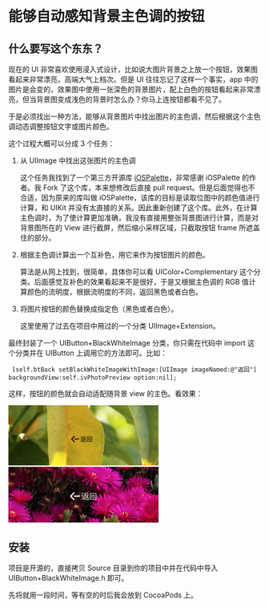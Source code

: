 # 能够自动感知背景主色调的按钮

## 什么要写这个东东？

现在的 UI 非常喜欢使用浸入式设计，比如说大图片背景之上放一个按钮，效果图看起来非常漂亮，高端大气上档次。但是 UI 往往忘记了这样一个事实，app 中的图片是会变的，效果图中使用一张深色的背景图片，配上白色的按钮看起来非常漂亮，但当背景图变成浅色的背景时怎么办？你马上连按钮都看不见了。

于是必须找出一种方法，能够从背景图片中找出图片的主色调，然后根据这个主色调动态调整按钮文字或图片颜色。

这个过程大概可以分成 3 个任务：

1. 从 UIImage 中找出这张图片的主色调

	这个任务我找到了一个第三方开源库 [iOSPalette](https://github.com/tangdiforx/iOSPalette)，非常感谢 iOSPalette 的作者。我 Fork 了这个库，本来想修改后直接 pull request。但是后面觉得也不合适，因为原来的库叫做 iOSPalette，该库的目标是读取位图中的颜色值进行计算，和 UIKit 并没有太直接的关系。因此重新创建了这个库。此外，在计算主色调时，为了使计算更加准确，我没有直接用整张背景图进行计算，而是对背景图所在的 View 进行截屏，然后缩小采样区域，只截取按钮 frame 所遮盖住的部分。
2. 根据主色调计算出一个互补色，用它来作为按钮图片的颜色。

	算法是从网上找到，很简单，具体你可以看 UIColor+Complementary 这个分类。后面感觉互补色的效果看起来不是很好，于是又根据主色调的 RGB 值计算颜色的流明度，根据流明度的不同，返回黑色或者白色。
3. 将图片按钮的颜色替换成指定色（黑色或者白色）。

	这里使用了过去在项目中用过的一个分类 UIImage+Extension。

最终封装了一个 UIButton+BlackWhiteImage 分类，你只需在代码中 import 这个分类并在 UIButton 上调用它的方法即可。比如：

```
 [self.btBack setBlackWhiteImageWithImage:[UIImage imageNamed:@"返回"] backgroundView:self.ivPhotoPreview option:nil];
```
这样，按钮的颜色就会自动适配随背景 view 的主色。看效果：

<img src="1.png" width="300"/>

<img src="2.png" width="300"/>

## 安装

项目是开源的，直接拷贝 Source 目录到你的项目中并在代码中导入 UIButton+BlackWhiteImage.h 即可。

先将就用一段时间，等有空的时后我会放到 CocoaPods 上。


